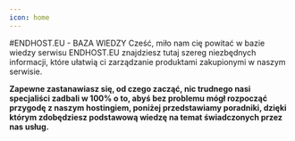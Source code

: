 ```yaml
---
icon: home
---
```


#ENDHOST.EU - BAZA WIEDZY
Cześć, miło nam cię powitać w bazie wiedzy serwisu ENDHOST.EU znajdziesz tutaj szereg niezbędnych informacji, które ułatwią ci zarządzanie produktami zakupionymi w naszym serwisie.

**Zapewne zastanawiasz się, od czego zacząć, nic trudnego nasi specjaliści zadbali w 100% o to, abyś bez problemu mógł rozpocząć przygodę z naszym hostingiem, poniżej przedstawiamy poradniki, dzięki którym zdobędziesz podstawową wiedzę na temat świadczonych przez nas usług.**
